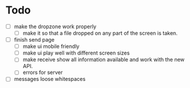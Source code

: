 # Todo

- [ ] make the dropzone work properly
  - [ ] make it so that a file dropped on any part of the screen is taken.
- [ ] finish send page
  - [ ] make ui mobile friendly
  - [ ] make ui play well with different screen sizes
  - [ ] make receive show all information available and work with the new API.
  - [ ] errors for server
- [ ] messages loose whitespaces
